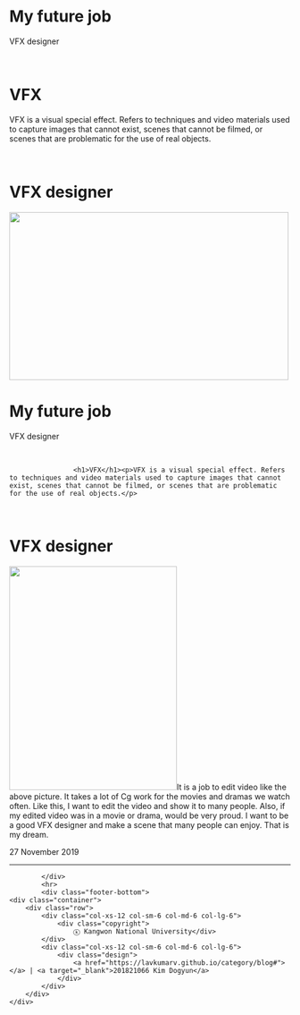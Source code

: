 <h1>My future job</h1>
<p>VFX designer</p>
<br>
<h1>VFX</h1>
<p>VFX is a visual special effect. Refers to techniques and video materials used to capture images that cannot exist, scenes that cannot be filmed, or scenes that are problematic for the use of real objects.</p>
<br>
<h1>VFX designer</h1>
<img width="500" height="300" src="https://user-images.githubusercontent.com/57663482/70458287-25b2b580-1af5-11ea-9083-a5b7a7dcfb57.jpg" <p="">
<div class="col-lg-7 col-lg-offset-1">
                <h1>My future job</h1>
<p>VFX designer</p>
<br>
                
                
                
                    
                    <h1>VFX</h1><p>VFX is a visual special effect. Refers to techniques and video materials used to capture images that cannot exist, scenes that cannot be filmed, or scenes that are problematic for the use of real objects.</p>
<br>
<h1>VFX designer</h1>
<img width="300" height="400" src="./꿈_files/VFX학원,02.jpg" <p="">It is a job to edit video like the above picture. It takes a lot of Cg work for the movies and dramas we watch often. Like this, I want to edit the video and show it to many people. Also, if my edited video was in a movie or drama,  would be very proud. I want to be a good VFX designer and make a scene that many people can enjoy. That is my dream.<p></p>
                    <span class="time"> <i class="fa fa-clock-o" aria-hidden="true"></i>27 November 2019</span>
                    <a href="https://lavkumarv.github.io/blog/2017/01/24/example-post.html"></a>
                    <hr>
                
            </div>
            <hr>
            <div class="footer-bottom">
    <div class="container">
        <div class="row">
            <div class="col-xs-12 col-sm-6 col-md-6 col-lg-6">
                <div class="copyright">
                    ⓚ Kangwon National University</div>
            </div>
            <div class="col-xs-12 col-sm-6 col-md-6 col-lg-6">
                <div class="design">
                    <a href="https://lavkumarv.github.io/category/blog#">  </a> | <a target="_blank">201821066 Kim Dogyun</a>
                </div>
            </div>
        </div>
    </div>
</div>
